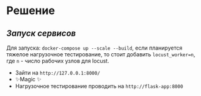 # Решение
## _Запуск сервисов_

Для запуска: `docker-compose up --scale --build`, если планируется тяжелое нагрузочное тестирование, то стоит добавить `locust_worker=n`, где `n` - число рабочих узлов для locust.

- Зайти на `http://127.0.0.1:8000/`
- ✨Magic ✨
- Нагрузочное тестирование проводить на `http://flask-app:8000`